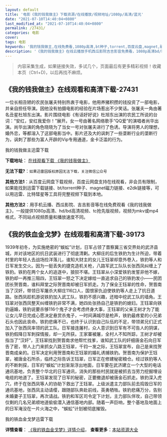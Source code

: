 ```yaml
---
layout: default
title: '电影《我的钱我做主》下载资源/在线播放/视频地址/1080p/高清/蓝光'
date: "2021-07-10T14:40:04+0800"
last_modified_at: "2021-07-10T14:40:04+0800"
permalink: /27431/
categories: 电影
cover:
tags: 电影
keywords: '我的钱我做主,在线免费看,1080p高清,bt种子,torrent,百度云盘,magnet,磁力链,迅雷下载资源'
description: '《我的钱我做主》在线云播放手机西瓜影院吉吉影音免费看，1080p高清bd/hd未删减完整版和tc抢先枪版，mkv/mp4格式，附带bt/torrent种子、magnet/磁力链、百度云盘、网盘资源迅雷下载链接'
---
```


>内容采集生成，如果链接失效，多试几个，页面最后有更多精彩视频！收藏本页（Ctrl+D)，以后再找不麻烦。


## 《我的钱我做主》在线观看和高清下载-27431

一位长相丑陋的农民张屠夫特别热衷于电影，他用养猪积攒的钱投资了一部电影，并亲自担任导演。因他没有拍摄电影的经验在片场惹出不少笑话。张屠夫一角由著名丑星杜旭东出演。影片围绕电影《有话好好说》杜旭东出演的农民工所说的台词：&ldquo;安红，安红我爱你！&rdquo;展开。女一号由著名网络歌手“QQ爱&rdquo;的演唱者尚华出演。尚华出演的角色晓晓为了当女一号对张屠夫进行了色诱。导演将男人的理想，婚外恋，等都溶入了这部电影当中。影片还及大的讽刺了一些垄断行业的垄断行为，讽刺了那些为富人开辟的Vip专用通道，金卡泛滥的行为。


我的钱我做主迅雷下载

**下载地址**： [在线观看下载 《我的钱我做主》](https://www.993dy.com//vod-detail-id-20972.html) 


**无法下载?**：`如果迅雷因版权原因无法下载，关注微信公众号 `

**其他方法1**：从百度云网盘下载视频，百度云网盘支持在线观看，非会员有限制，如果能找到迅雷下载链接、bt/torrent种子、magnet磁力链接、e2dk链接等，可以用迅雷、比特彗星等工具将完整视频下载到本地。

**其他方法2**：用手机云播、西瓜影院、吉吉影音等在线免费观看《我的钱我做主》，一般提供1080p高清、hd/bd高清视频、tc抢先版视频，视频为mkv或mp4格式，不同站点视频质量和播放速度不同。


## 《我的铁血金戈梦》在线观看和高清下载-39173

1939年初冬，为实施绝密的“蜈蚣”计划，日军占领了晋察冀三省交界处的武济县城，并对该地区的抗日武装进行了彻底清剿。大柳庄的后生铁豹为生计所迫，带着村里的年轻人去战场捡洋落儿，谁知大财主的女儿王钰翠却意外卷入，铁豹等人和日军发生交火。因为一挺丢失的捷克造机关枪，八路军武工队队长张西凤纠缠上了铁豹。铁豹在两个女人的追逐中，狼狈不堪。王钰翠从小深爱铁豹发誓非他不嫁，铁豹却一再推三阻四，王钰翠一怒之下决定嫁给一直追求自己的铁豹发小——民团团长贺晋南，谁料拜堂之际贺晋南却被日军抓走。为了保全王钰翠的性命，贺晋南当了汉奸，带领日军屠杀大柳庄116口人，国恨家仇迫使铁豹等人走上了抗日道路。张西凤趁机游说铁豹加入武工队，铁豹不感兴趣，还暗中挖武工队的墙角。王钰翠对张西凤整天纠缠铁豹非常不满，她四处张扬自己是铁豹的媳妇。王钰翠向铁豹逼婚，铁豹说要杀够116个鬼子才会考虑终身大事，王钰翠的父亲王树才为了能让女儿早日完成心愿决定悬赏杀鬼子，一时间满城尽是枪声，铁豹最疼爱的小兄弟石头也因此丧命。铁豹悲痛不已，也终于认识到自己队伍的不足，带领弟兄们正式加入了张西凤率领的武工队。日军接连屠村，众人意识到日军有不可告人的阴谋，铁豹假降日军刺探情报，却一无所获。王家寨被屠，全村人不知所踪，王树才却被指当了“汉奸”，王钰翠找到贺晋南求他帮忙找爹，谁知武工队的奸细唐金石向日军告了密，带人上门来抓女八路王钰翠，千钧一发之际，王钰翠宣布，自己是来找贺晋南成亲的。日军决定利用贺晋南和王钰翠的婚礼诱捕铁豹。贺晋南为保护王钰翠，被唐金石所杀，临终之际告诉王钰翠，日军正在修建秘密粮仓。经过铁豹等人的不断刺探，日军的“蜈蚣”计划渐渐浮出地面，日军要在武济建立一个大型的电话通讯基地，负责整个华北的日军通讯，消失的那些村民就是被抓去当劳力挖掘埋设电缆的地道了。王钰翠发现了日军的秘密，正要撤退却被唐金石抓走。铁豹深入虎穴，终于在张西凤等人的协助下救出了王钰翠。上级派遣主力部队前去捣毁日军的通讯基地，张西凤主动请缨，跟随部队奔赴前线，英勇牺牲。铁豹悲痛万分，告别未婚妻子王钰翠，再次请战。铁豹和军区司令定下计划，主力部队佯攻，自己带领仅剩的几名兄弟顺地道偷偷潜入通信基地内部。随着一声巨响，整个基地及地面上的日军淹没在一片火海之中，“蜈蚣”计划被彻底摧毁。<!---剧情end--->


我的铁血金戈梦迅雷下载

**详情查看**： [《我的铁血金戈梦》详情介绍](/movie/39173/)， **查看更多**：[本站资源大全](/movie/t/all/)

